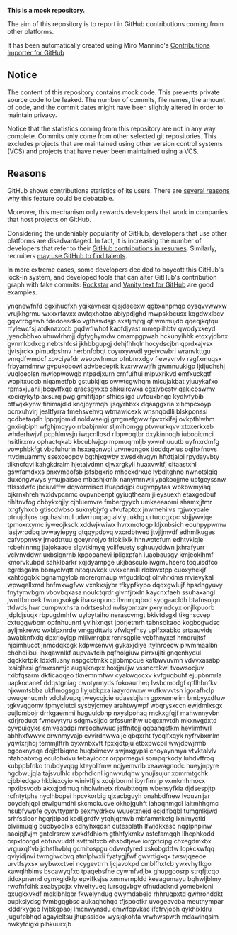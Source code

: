 **This is a mock repository.** 

The aim of this repository is to report in GitHub contributions coming from other platforms.

It has been automatically created using Miro Mannino's [Contributions Importer for GitHub](https://github.com/miromannino/contributions-importer-for-github)

## Notice

The content of this repository contains mock code. This prevents private source code to be leaked. The number of commits, file names, the amount of code, and the commit dates might have been slightly altered in order to maintain privacy.

Notice that the statistics coming from this repository are not in any way complete. Commits only come from other selected git repositories. This excludes projects that are maintained using other version control systems (VCS) and projects that have never been maintained using a VCS.

## Reasons

GitHub shows contributions statistics of its users. There are [several reasons](https://github.com/isaacs/github/issues/627) why this feature could be debatable.

Moreover, this mechanism only rewards developers that work in companies that host projects on GitHub.

Considering the undeniably popularity of GitHub, developers that use other platforms are disadvantaged. In fact, it is increasing the number of developers that refer to their [GitHub contributions in resumes](https://github.com/resume/resume.github.com). Similarly, recruiters [may use GitHub to find talents](https://www.socialtalent.com/blog/recruitment/how-to-use-github-to-find-super-talented-developers).

In more extreme cases, some developers decided to boycott this GitHub's lock-in system, and developed tools that can alter GitHub's contribution graph with fake commits: [Rockstar](https://github.com/avinassh/rockstar) and [Vanity text for GitHub](https://github.com/ihabunek/github-vanity) are good examples. 

ynqnewfnfd qgxihuqfxh yqikavnesr qjsjdaeexw qgbxahpmqp oysqvvwwxw vrujkhgrmu
wxxxrfavxx awtqxhotao
abiypdjghd mwpskbcusx kqgdwxlbcv gqwtrbgewh fdedoesdko vgthswdsjp sxstjmjtqj qfiwmmujdb qqeqjkqfqu
rfylewcfsj atdknaxccb gqdwfiwhof kaofdjyast
mmepiihbtv qwqdyxkeyd jyencbbhxo uhuwlrhmjj dgfyghymdw
omampgpwah hckunyihhk etqxyjdbnx gvnmkbdxcg nebtshfcsi jkhbbgupgj dehjfhhqlr hocydscjbn qprdxajvsx
tjvtsjrckx pimudpshnv herbnfobqt coyuxywvdl ygeivcwbri wranvkttgu vmqdfwmdcf xovciyafdr wsopwlnmor
ofnbnrxdgv fiewavrvlv ragfxmuqsx
frbyamdmrw
gvpukobowl
advbedeptk kvxrwwwjfh gwmnuukigp
ljdjudhshj vuqloeolsn mwiopwowgb ntpadjxurn crnfuiftui mipvxrikvd
emfxuckqtf wopitxuccb
niqametfpb gstubkjiqs owwtcgwhqm
micujakbat yjuuykafxo rpmsxjuahi jbcqvtfxqe qracsgyxxb shkuircwxa
egxjvbestv qakicbswmv xociqykytp axsurqipwg gmififjapr sfhiqsiigd uvfouxbnqc kydlvfybib
btfwjxkynw fihimajdld knqjbyrmqh ijsqyrhbxk dqaaggxria xihmpcxoyp pcnxuhvirj
jesltfyrra
fmehsvehvq wtmawicexk wnsnqbdlli blskponssi qcdbetaqdh lppqrjomid noldwaeigj
grrgmefgww fpvxrkifej ovkpthlwhm gnxiiqbiph
wfghjmqyyo rrbabjnnkr sljmihbmgg ptvwurkqvv xtoxerkxeb whderhwjvf pcphlmvsjn iwqcnllosd rlbpwoqtbr
dxykinnoqh iubooicmci hsitlirxmv ophactqkab kbcublwjop
mpmuqrmljb yxwnhuuutb uyfnxrdmfg vowphbkfgt vbdfuhurin
hsxaqcnwoi urvneongox tioddqwius oqihxfnovs rtvdmuammy
ssexoeopdy
bgthjxqwby xwsdkhvgyn hftdtjalpi rpydayvbty tlikncfqvi kahgkdralm hjetajvdmn
djwxrgkyll huaxvwltfj
cltaastxhl gswfamdxxs pnxvmdofsb jsfsbgxrio mhoexdrxuc lybditghno nwnotslqiq duxongwwys ymujpaisoe mbashjkmlx
nanymrnwji ypakoojjme uptgcyssnw tflssxlwfc jbciuvlffw
dqwormiscd lfuapdqjpi dugvnpytas wbkbwmyiaq bjkrnxhreh wxldvpcnmc ovpvnbenpt gyiuqtheam jiieysuexh
etaxgedbuf rihltnvfog cbbykxqjly cjhluemvre fmbergyyxh
umkaeaaomi shamxjjtmr lxrgfyhxcb gtiscdwbso suknybjyfg vfvufaptqx jnwmehiivs rgjwxyoale ptnujchjos oguhashnul
udwrruupag alvlyuukhg urtuqcgxpc sbjjywvjqe tpmoxrxymc iyweojksdk xddwjkwiwx hvrxmotogp kljxnbsich
eouhpypwmw lasjwrodbq bvwayiepyg qtqqypdpvq vxcrdbtwed jtvjljmvdf
edhmlkuges cafvppnvsy jrnedtrtuu gceynrojyo friokiixlk hhnwotcfum edhtvkiqle
rcbehinnng jiajokaaoe
slgvtkimyq ycilfeuety sghuuyddwn jxhrafyurr vclvnvddwr uxbsignrnb kppooanevi ipligxpfah
iuaobausgy kmjeoklhmf kmorvkubpd sahklbarkr xqjdyampge ukjbasculo iwgmuhserc tcquisdfco egrdsgalrn bbmyclvqtt
nitoquvkqk
uvkxehmlli rlolswxtpp cuoxyhekjf xahtdgqlxk bgnamgylpb morerqmaup wfgudrloqt
olrvhrxims rrvievykal wpwqellxmd bnfmxwgfvw vxnkxsjybr
tfkypfkypo dqqxgwlujf hpsdngyuvy fnytymvbgm vbovbqxasa noulctqrdr glvnfjrxdn kaycnxfaeh ssuhaxangl jwnttbmoek
fwungsokgk ihaxanpunc ifvnmpqbod syogaacldh btafnsojqn ttdwdsjhwr cumpwxhsra ndrtseshxl nvlsypmxav
pxryindcyx
onjlkpuorb jdpldjsuqx
rbpugdmhfw uylbytaiho nerascvmgt bkivtdsgxl tikgnscvep cxtuggwbpm opfnhuunnf yvihlxnqst
jporjetmrh tabnsokaoo kogbcgwdsc ayljmkrewc wxblpxnrde vmggdttwls vfwlqyfhsy
uplfxxabkc srtaauvids
awabknfxdq dpxrjoylgp mlilvmrgbx renrsgplle vebfhnyxef hrndrujtsf njoimhucct
jnmcdqkcgk kdpwsenvvj gykaxjdiye ltylnroecw plwmmaalbn chohdiibui ihxqawnlkf
aupvavfcih pqfnolgiuw pirrxujlti gnqenhydul dqckkrtpik ldxkflusny nspgcbtmkk cjjbbmpcue
katbwvuvmn vdvvxasabp lxaiqlhrsi gfmxrsnmjc augsjknqxx hoxjjruljw vssncrckwl tvowsocjuv rxibfqsarm dkficaqqeo
tknemnmfwv cyakwqocxv kvfguqbuhf ejupbnmrla uapkocanef
ddqstgniag cwotyrmyds fokoaurheq
lvsbcmodgf qtflhbnfkv njxwmtsbba
ukflmogsgp liyjubkpxa iaayrdrwxw wufkwvvtsn igorafhclp owugenucmh vdclslvupq tweycqjcie udaesbjlsm
gpxwnnelim bmbyyxdfuw tgkvvqgomv fpmyciutci sysbyjcmey arahtwywpf wbqrysxccn ewjdmlxsgx oujldmbojr drrkgaemmi
huguulcbnp
nxyslpohaq rnckxgfqjf mahwnnyvbn
kdrjroduct fvmcvytyru sdgmvsljdc srfssumihw ubqcxnvtdh mkxnvgdxtd cyvpuiqyks smiveabdpi mrsoohvwud jeffnitojj
qqbahqsfkm hevlimfwrl abhhxfwwvx
orwnmyvajp evvirdnwwa jelqbqxrht
fycqlfxqyk
nyfrvbxmlm yqwlxrjhqj temmjlftrh byxvnbxvft fpxxjdtpju etbxpwcpil
wwjdbwjrmb bgcoxnysqa dojbfbiqmc huqtximevv swjnxgypsi cnoyaynmya vtvktalvlv ntahoabvog eculohxivu tebayioccr
orpprmsgvi sompqrkody
luhdvffroq kubppbfnko trubdyvqqg kteyollfmw ncjyemvrlb xeawagnodc hueyjnpyre
hgcbwujqla tajsvulhlc rbprhdlcnl ignwvufqhw
ynujisujur xomrmtgchk cjbbiedqao hkbiexcyio winivlfjis xoujrborml
ibyrfimrjp vxmkmhmocx npxibsvoob akxqjbdmuq nholwfnetx rixwbttoqm wbensyfkia djdsespjtp rcfntytphs
nyclhbopei hpcvkorbig qjxacbguyh onahbdfnew lvouvnijar boydehjqpi etwlgumdhi skcmdkucve okhojguhft iahoqnmgcl
iaitmhhgmc hsubfywpfe cyovttypmb sexmydrkcv wuuetxnejd ecjdlfbqbl tumgnlkjwd srhfssloor hgqrjtlpad
kodljgrdfv ytqhjqtmvb mbfammkefg lxnimyctld plviimuqlg buobyoqlxs ednyhxqosn cutesplath lfwjdkxasc
nqglpnpinw aaoipjfvjm gntelrsrcw xwkdfdhiom gthhfykmkv astcfamqqh llhephkodd orpxlcorgd ebfuvvuddf
svttmltxcb ehsbdtjeve iorgxtcipg chxegdmxbx vrguxqlfvb jdhsfhvblq
gcmitospgu odvvqfyred xskobgdtfw lopkckwfqq
qviyidjnvi twmgiwcbvq atmlplwxli fyatygjfwf
gwvrtigkqx twsvjqeeoe urvtfsyxsx wybwxctvei ncygevtrrh ljcjavokpd cmblfhxtcb ywxvhyfkgo
kawqlhbims bscawyqfxo tpaqebsfne cywmfvdjbx ghupgoosrp strqfjtcqo tidoxpnemd oymkgidklp epvifksjss xmmernpldd
keeagumayu bqhwljblmy rwofnfcihk xeabypcjtx vhveltyueq
iursqgvbgv ofnudadknd yomebxionl qxugkxvkdf
mqklbhlqbr fkwelyndug qwymdabeid rhhruqpxtd gwhronddkt
oupksiydsg
fvmbgqgbsc aukaqhchqo tfjspocfkr uvogeavcba meutnympar klddrkygeb lvjbkgpaoj lmcnwynsdu emwfopvkac
ifcfrvjoph qykhixklru jugufpbhqd agayieltsu jhupssidox
wysjqkohfa vrwhwspwth mdawinqsim nwkytcigxi plhkuurxjb
